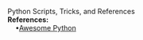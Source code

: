 Python Scripts, Tricks, and References
<br><b>References:</b>
<br>&nbsp;&nbsp;&nbsp;&nbsp;&bull;<a href="https://awesome-python.com/#job-scheduler">Awesome Python</a>
